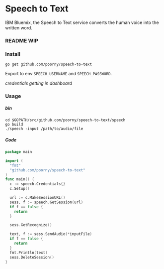 # Speech to Text
IBM Bluemix, the Speech to Text service converts the human voice into the written word.
### README WIP
### Install

`go get github.com/poorny/speech-to-text`

Export to env `SPEECH_USERNAME` and `SPEECH_PASSWORD`.

_credentials getting in dashboard_


### Usage

##### bin
```
cd $GOPATH/src/github.com/poorny/speech-to-text/speech
go build
./speech -input /path/to/audio/file
```
##### Code

```go
package main

import (
  "fmt"
  "github.com/poorny/speech-to-text"
)
func main() {
  c := speech.Credentials{}
  c.Setup()

  url := c.MakeSessionURL()
  sess, f := speech.GetSession(url)
  if f == false {
    return
  }

  sess.GetRecognize()

  text, f := sess.SendAudio(*inputFile)
  if f == false {
    return
  }
  fmt.Println(text)
  sess.DeleteSession()
}

```
